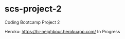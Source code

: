 # scs-project-2
Coding Bootcamp Project 2

Heroku: https://hi-neighbour.herokuapp.com/ 
In Progress
